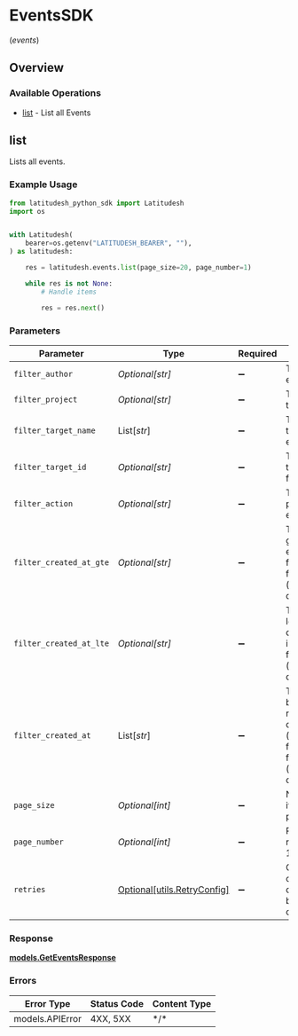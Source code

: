 # EventsSDK
(*events*)

## Overview

### Available Operations

* [list](#list) - List all Events

## list

Lists all events.


### Example Usage

```python
from latitudesh_python_sdk import Latitudesh
import os


with Latitudesh(
    bearer=os.getenv("LATITUDESH_BEARER", ""),
) as latitudesh:

    res = latitudesh.events.list(page_size=20, page_number=1)

    while res is not None:
        # Handle items

        res = res.next()

```

### Parameters

| Parameter                                                                                                          | Type                                                                                                               | Required                                                                                                           | Description                                                                                                        |
| ------------------------------------------------------------------------------------------------------------------ | ------------------------------------------------------------------------------------------------------------------ | ------------------------------------------------------------------------------------------------------------------ | ------------------------------------------------------------------------------------------------------------------ |
| `filter_author`                                                                                                    | *Optional[str]*                                                                                                    | :heavy_minus_sign:                                                                                                 | The author ID or email to filter by                                                                                |
| `filter_project`                                                                                                   | *Optional[str]*                                                                                                    | :heavy_minus_sign:                                                                                                 | The project ID to filter by                                                                                        |
| `filter_target_name`                                                                                               | List[*str*]                                                                                                        | :heavy_minus_sign:                                                                                                 | The target type(s) of the event to filter by                                                                       |
| `filter_target_id`                                                                                                 | *Optional[str]*                                                                                                    | :heavy_minus_sign:                                                                                                 | The target id of the event to filter by                                                                            |
| `filter_action`                                                                                                    | *Optional[str]*                                                                                                    | :heavy_minus_sign:                                                                                                 | The action performed in event to filter by                                                                         |
| `filter_created_at_gte`                                                                                            | *Optional[str]*                                                                                                    | :heavy_minus_sign:                                                                                                 | The created at greater than equal date to filter by, in ISO formatting (yyyy-MM-dd'T'HH:mm:ss)                     |
| `filter_created_at_lte`                                                                                            | *Optional[str]*                                                                                                    | :heavy_minus_sign:                                                                                                 | The created at less than equal date to filter by, in ISO formatting (yyyy-MM-dd'T'HH:mm:ss)                        |
| `filter_created_at`                                                                                                | List[*str*]                                                                                                        | :heavy_minus_sign:                                                                                                 | The created at between date range date1, date2 (inclusive) to filter by, in ISO formatting (yyyy-MM-dd'T'HH:mm:ss) |
| `page_size`                                                                                                        | *Optional[int]*                                                                                                    | :heavy_minus_sign:                                                                                                 | Number of items to return per page                                                                                 |
| `page_number`                                                                                                      | *Optional[int]*                                                                                                    | :heavy_minus_sign:                                                                                                 | Page number to return (starts at 1)                                                                                |
| `retries`                                                                                                          | [Optional[utils.RetryConfig]](../../models/utils/retryconfig.md)                                                   | :heavy_minus_sign:                                                                                                 | Configuration to override the default retry behavior of the client.                                                |

### Response

**[models.GetEventsResponse](../../models/geteventsresponse.md)**

### Errors

| Error Type      | Status Code     | Content Type    |
| --------------- | --------------- | --------------- |
| models.APIError | 4XX, 5XX        | \*/\*           |